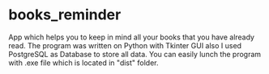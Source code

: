 # books_reminder
App which helps you to keep in mind all your books that you have already read.
The program was written on Python with Tkinter GUI also I used PostgreSQL as Database to store all data.
You can easily lunch the program with .exe file which is located in "dist" folder.
